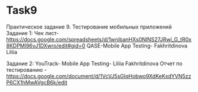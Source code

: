 # Task9
Практическое задание 9. Тестирование мобильных приложений
Задание 1:
Чек лист-https://docs.google.com/spreadsheets/d/1wnibanHXs0NlNS27JRwi_G_tR0x8KDPMl96vJ1DXwro/edit#gid=0
QASE-Mobile App Testing- Fakhritdinova Liliia

Задание 2:
YouTrack- Mobile App Testing- Liliia Fakhritdinova
Отчет по тестированию - https://docs.google.com/document/d/1VcVJ5sGIqHobwo9XdKeKxdYVN5zzP6CX1hMwAVgcB6k/edit